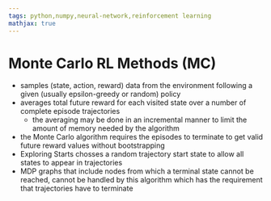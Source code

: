 ```yaml
---
tags: python,numpy,neural-network,reinforcement learning
mathjax: true
---
```

# Monte Carlo RL Methods (MC)

- samples (state, action, reward) data from the environment following a given (usually epsilon-greedy or random) policy
- averages total future reward for each visited state over a number of complete episode trajectories
  - the averaging may be done in an incremental manner to limit the amount of memory needed by the algorithm
- the Monte Carlo algorithm requires the episodes to terminate to get valid future reward values without bootstrapping
- Exploring Starts chosses a random trajectory start state to allow all states to appear in trajectories
- MDP graphs that include nodes from which a terminal state cannot be reached, cannot be handled by this algorithm which has the requirement that trajectories have to terminate

